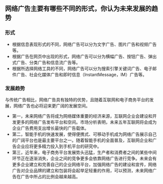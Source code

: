 ## 网络广告主要有哪些不同的形式，你认为未来发展的趋势

### 形式
* 根据信息表现形式的不同，网络广告可以分为文字广告、图片广告和视频广告等。  
* 根据广告在网页中出现的形式，网络广告可以分为横幅广告、按钮广告、弹出式广告、分类广告和信息流广告等。  
* 根据所选择网络工具的不同，网络广告可以分为搜索引擎关键词广告、电子邮件广告、社会化媒体广告和即时信息（InstantMessage，IM）广告等。  

### 发展趋势
与传统广告相比，网络广告具有独特的优势，且随着互联网和电子商务平台的发展，网络广告也必将迎来更广阔的发展空间。  
* 第一，未来网络广告将成为网络媒体重要的经济来源，互联网企业会建设和开发更多的网络广告发布平台和空间。市场分析表明，未来五年互联网将会成为企业广告费用支出增长最快的广告载体。  
* 第二，智能手机的快速发展，使得便携式、可移动手机成为网络广告展示自己的广阔平台也是最主要平台之一。随着智能手机的全面普及，互联网企业和广告企业应将更多精力投入到手机平台的研究中。  
* 第三，近年来，电子商务平台发展势头迅猛，生产者和消费者之间的某些中间环节正在逐渐消失，企业之间的竞争更多会依靠网络广告进行竞争。未来会有更多企业建立和完善自己的企业网络平台，加强网络广告的建设和宣传，网络广告对企业品牌的建立和包装将会起举足轻重的作用，可以预测，未来网络广告在广告中所占的比例会越来越高。
